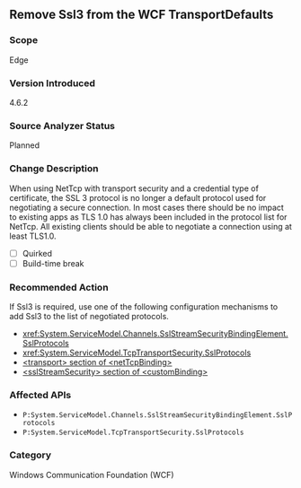 ## Remove Ssl3 from the WCF TransportDefaults

### Scope
Edge

### Version Introduced
4.6.2

### Source Analyzer Status
Planned

### Change Description

When using NetTcp with transport security and a credential type of certificate,
the SSL 3 protocol is no longer a default protocol used for negotiating a secure
connection. In most cases there should be no impact to existing apps as TLS 1.0
has always been included in the protocol list for NetTcp. All existing clients
should be able to negotiate a connection using at least TLS1.0.

- [ ] Quirked
- [ ] Build-time break

### Recommended Action

If Ssl3 is required, use one of the following configuration mechanisms to add
Ssl3 to the list of negotiated protocols.

* <xref:System.ServiceModel.Channels.SslStreamSecurityBindingElement.SslProtocols>
* <xref:System.ServiceModel.TcpTransportSecurity.SslProtocols>
* [\<transport> section of \<netTcpBinding>](https://docs.microsoft.com/en-us/dotnet/articles/framework/configure-apps/file-schema/wcf/transport-of-nettcpbinding)
* [\<sslStreamSecurity> section of \<customBinding>](https://docs.microsoft.com/en-us/dotnet/articles/framework/configure-apps/file-schema/wcf/sslstreamsecurity)

### Affected APIs
* `P:System.ServiceModel.Channels.SslStreamSecurityBindingElement.SslProtocols`
* `P:System.ServiceModel.TcpTransportSecurity.SslProtocols`

### Category
Windows Communication Foundation (WCF)

<!-- breaking change id: 149 -->

